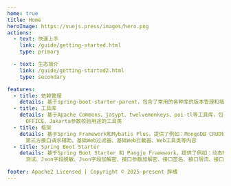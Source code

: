 ```yaml
---
home: true
title: Home
heroImage: https://vuejs.press/images/hero.png
actions:
  - text: 快速上手
    link: /guide/getting-started.html
    type: primary

  - text: 生态简介
    link: /guide/getting-started2.html
    type: secondary

features:
  - title: 依赖管理
    details: 基于spring-boot-starter-parent，包含了常用的各种库的版本管理和插件的默认配置
  - title: 工具库
    details: 基于Apache Commons、jasypt、twelvemonkeys、poi-tl等工具库，包含了基础、文件压缩、加解密、地理信息、图像、IO、PDF、
      OFFICE、Jakarta参数校验用途的工具类
  - title: 框架
    details: 基于Spring Framework和Mybatis Plus，提供了例如：MongoDB CRUD辅助、Redis CRUD辅助、Mybatis Plus CRUD辅助、业务异常体系、
      第三方接口请求辅助、基础Web过滤器、基础Web拦截器、Web工具类等内容
  - title: Spring Boot Starter
    details: 基于Spring Boot Starter 和 Pangju Framework，提供了例如：动态Redis数据源、动态MongoDB数据源、Mybatis Plus插件管理、
      测试、Json字段脱敏、Json字段加解密、接口参数加解密、接口签名、接口限流、接口幂等性、接口日志、接口响应包装、全局异常处理等内容

footer: Apache2 Licensed | Copyright © 2025-present 胖橘
---
```

